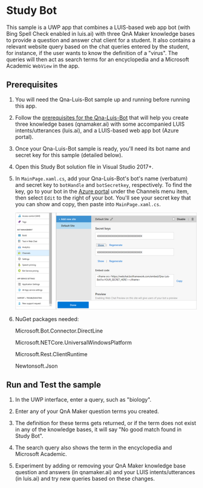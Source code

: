 # Study Bot

This sample is a UWP app that combines a LUIS-based web app bot (with Bing Spell Check enabled in luis.ai) with three QnA Maker knowledge bases to provide a question and answer chat client for a student. It also contains a relevant website query based on the chat queries entered by the student, for instance, if the user wants to know the definition of a "virus". The queries will then act as search terms for an encyclopedia and a Microsoft Academic `WebView` in the app. 

## Prerequisites

1. You will need the Qna-Luis-Bot sample up and running before running this app. 

1. Follow the [prerequisites for the Qna-Luis-Bot](https://github.com/Azure-Samples/cognitive-services-studybot-csharp/blob/master/Qna-Luis-Bot/readme.md) that will help you create three knowledge bases (qnamaker.ai) with some accompanied LUIS intents/utterances (luis.ai), and a LUIS-based web app bot (Azure portal). 

1. Once your Qna-Luis-Bot sample is ready, you'll need its bot name and secret key for this sample (detailed below).

1. Open this Study Bot solution file in Visual Studio 2017+.

1. In `MainPage.xaml.cs`, add your Qna-Luis-Bot's bot's name (verbatum) and secret key to `botHandle` and `botSecretkey`, respectively. To find the key, go to your bot in the [Azure portal](https://ms.portal.azure.com) under the Channels menu item, then select `Edit` to the right of your bot. You'll see your secret key that you can show and copy, then paste into `MainPage.xaml.cs`. 
    
    <img src="/Assets/bot-secret-key.png">
    
1. NuGet packages needed: 

    Microsoft.Bot.Connector.DirectLine
    
    Microsoft.NETCore.UniversalWindowsPlatform
    
    Microsoft.Rest.ClientRuntime
    
    Newtonsoft.Json
    
## Run and Test the sample

1. In the UWP interface, enter a query, such as "biology".

1. Enter any of your QnA Maker question terms you created.

1. The definition for these terms gets returned, or if the term does not exist in any of the knowledge bases, it will say "No good match found in Study Bot".

1. The search query also shows the term in the encyclopedia and Microsoft Academic.

1. Experiment by adding or removing your QnA Maker knowledge base question and answers (in qnamaker.ai) and your LUIS intents/utterances (in luis.ai) and try new queries based on these changes.
